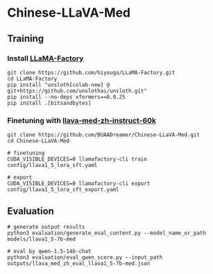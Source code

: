 # Chinese-LLaVA-Med

## Training

### Install [LLaMA-Factory](https://github.com/hiyouga/LLaMA-Factory)

```shell
git clone https://github.com/hiyouga/LLaMA-Factory.git
cd LLaMA-Factory
pip install "unsloth[colab-new] @ git+https://github.com/unslothai/unsloth.git"
pip install --no-deps xformers==0.0.25
pip install .[bitsandbytes]
```

### Finetuning with [llava-med-zh-instruct-60k](https://huggingface.co/datasets/BUAADreamer/llava-med-zh-instruct-60k)

```shell
git clone https://github.com/BUAADreamer/Chinese-LLaVA-Med.git
cd Chinese-LLaVA-Med

# finetuning
CUDA_VISIBLE_DEVICES=0 llamafactory-cli train config/llava1_5_lora_sft.yaml

# export
CUDA_VISIBLE_DEVICES=0 llamafactory-cli export config/llava1_5_lora_sft_export.yaml
```

## Evaluation

```shell
# generate output results
python3 evaluation/generate_eval_content.py --model_name_or_path models/llava1_5-7b-med

# eval by qwen-1.5-14b-chat
python3 evaluation/eval_qwen_score.py --input_path outputs/llava_med_zh_eval_llava1_5-7b-med.json
```

